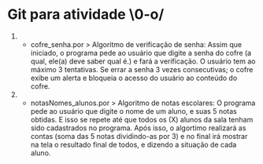 # Git para atividade \0-o/

1) - cofre_senha.por > Algoritmo de verificação de senha: Assim que iniciado, o programa pede ao usuário que digite a senha do cofre (a qual, ele(a) deve saber qual é.) e fará a verificação. O usuário tem ao máximo 3 tentativas. Se errar a senha 3 vezes consecutivas; o cofre exibe um alerta e bloqueia o acesso do usuário ao conteúdo do cofre.
2) - notasNomes_alunos.por > Algoritmo de notas escolares: O programa pede ao usuário que digite o nome de um aluno, e suas 5 notas obtidas. E isso se repete até que todos os (X) alunos da sala tenham sido cadastrados no programa. Após isso, o algortimo realizará as contas (soma das 5 notas dividindo-as por 3) e no final irá mostrar na tela o resultado final de todos, e dizendo a situação de cada aluno.
